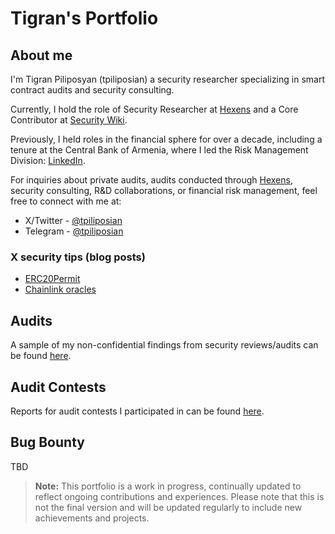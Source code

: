 # Tigran's Portfolio

## About me

I'm Tigran Piliposyan (tpiliposian) a security researcher specializing in smart contract audits and security consulting.

Currently, I hold the role of Security Researcher at [Hexens](https://hexens.io/) and a Core Contributor at [Security Wiki](https://wiki.r.security/). 

Previously, I held roles in the financial sphere for over a decade, including a tenure at the Central Bank of Armenia, where I led the Risk Management Division: [LinkedIn](https://www.linkedin.com/in/tpiliposyan/).

For inquiries about private audits, audits conducted through [Hexens](https://hexens.io/audits), security consulting, R&D collaborations, or financial risk management, feel free to connect with me at:
- X/Twitter - [@tpiliposian](https://twitter.com/tpiliposian) 
- Telegram - [@tpiliposian](https://t.me/tpiliposian)

### X security tips (blog posts)

- [ERC20Permit](https://twitter.com/tpiliposian/status/1730247297416540458)
- [Chainlink oracles](https://twitter.com/tpiliposian/status/1732706349492936997)

## Audits

A sample of my non-confidential findings from security reviews/audits can be found [here](/findings/).

## Audit Contests

Reports for audit contests I participated in can be found [here](/contests/).

## Bug Bounty

TBD

> **Note:** This portfolio is a work in progress, continually updated to reflect ongoing contributions and experiences. Please note that this is not the final version and will be updated regularly to include new achievements and projects.
